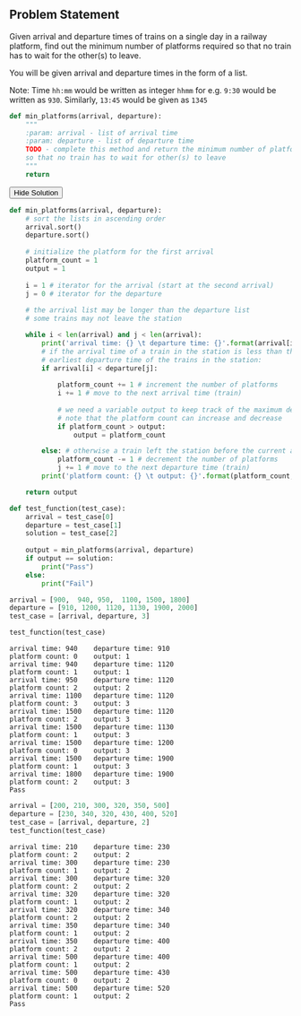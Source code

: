 
## Problem Statement

Given arrival and departure times of trains on a single day in a railway platform, find out the minimum number of platforms required so that no train has to wait for the other(s) to leave. 

You will be given arrival and departure times in the form of a list.

Note: Time `hh:mm` would be written as integer `hhmm` for e.g. `9:30` would be written as `930`. Similarly, `13:45` would be given as `1345`


```python
def min_platforms(arrival, departure):
    """
    :param: arrival - list of arrival time
    :param: departure - list of departure time
    TODO - complete this method and return the minimum number of platforms (int) required
    so that no train has to wait for other(s) to leave
    """
    return
```

<span class="graffiti-highlight graffiti-id_khuho24-id_mgzo0p4"><i></i><button>Hide Solution</button></span>


```python
def min_platforms(arrival, departure):
    # sort the lists in ascending order
    arrival.sort()
    departure.sort()
    
    # initialize the platform for the first arrival
    platform_count = 1
    output = 1
    
    i = 1 # iterator for the arrival (start at the second arrival)
    j = 0 # iterator for the departure
    
    # the arrival list may be longer than the departure list
    # some trains may not leave the station

    while i < len(arrival) and j < len(arrival):
        print('arrival time: {} \t departure time: {}'.format(arrival[i],departure[j]))
        # if the arrival time of a train in the station is less than the 
        # earliest departure time of the trains in the station:
        if arrival[i] < departure[j]:
    
            platform_count += 1 # increment the number of platforms
            i += 1 # move to the next arrival time (train)
            
            # we need a variable output to keep track of the maximum deadlock
            # note that the platform count can increase and decrease
            if platform_count > output:
                output = platform_count

        else: # otherwise a train left the station before the current arrival train
            platform_count -= 1 # decrement the number of platforms
            j += 1 # move to the next departure time (train)
        print('platform count: {} \t output: {}'.format(platform_count, output))

    return output
```


```python
def test_function(test_case):
    arrival = test_case[0]
    departure = test_case[1]
    solution = test_case[2]
    
    output = min_platforms(arrival, departure)
    if output == solution:
        print("Pass")
    else:
        print("Fail")
```


```python
arrival = [900,  940, 950,  1100, 1500, 1800]
departure = [910, 1200, 1120, 1130, 1900, 2000]
test_case = [arrival, departure, 3]

test_function(test_case)
```

    arrival time: 940 	 departure time: 910
    platform count: 0 	 output: 1
    arrival time: 940 	 departure time: 1120
    platform count: 1 	 output: 1
    arrival time: 950 	 departure time: 1120
    platform count: 2 	 output: 2
    arrival time: 1100 	 departure time: 1120
    platform count: 3 	 output: 3
    arrival time: 1500 	 departure time: 1120
    platform count: 2 	 output: 3
    arrival time: 1500 	 departure time: 1130
    platform count: 1 	 output: 3
    arrival time: 1500 	 departure time: 1200
    platform count: 0 	 output: 3
    arrival time: 1500 	 departure time: 1900
    platform count: 1 	 output: 3
    arrival time: 1800 	 departure time: 1900
    platform count: 2 	 output: 3
    Pass



```python
arrival = [200, 210, 300, 320, 350, 500]
departure = [230, 340, 320, 430, 400, 520]
test_case = [arrival, departure, 2]
test_function(test_case)
```

    arrival time: 210 	 departure time: 230
    platform count: 2 	 output: 2
    arrival time: 300 	 departure time: 230
    platform count: 1 	 output: 2
    arrival time: 300 	 departure time: 320
    platform count: 2 	 output: 2
    arrival time: 320 	 departure time: 320
    platform count: 1 	 output: 2
    arrival time: 320 	 departure time: 340
    platform count: 2 	 output: 2
    arrival time: 350 	 departure time: 340
    platform count: 1 	 output: 2
    arrival time: 350 	 departure time: 400
    platform count: 2 	 output: 2
    arrival time: 500 	 departure time: 400
    platform count: 1 	 output: 2
    arrival time: 500 	 departure time: 430
    platform count: 0 	 output: 2
    arrival time: 500 	 departure time: 520
    platform count: 1 	 output: 2
    Pass



```python

```
